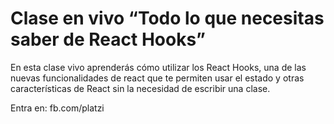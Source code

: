 # Clase en vivo “Todo lo que necesitas saber de React Hooks”

En esta clase vivo aprenderás cómo utilizar los React Hooks, una de las nuevas funcionalidades de react que te permiten usar el estado y otras características de React sin la necesidad de escribir una clase.

Entra en: fb.com/platzi